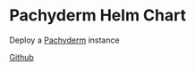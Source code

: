# Pachyderm Helm Chart

Deploy a [Pachyderm](https://www.pachyderm.com) instance

[Github](https://github.com/pachyderm/pachyderm)